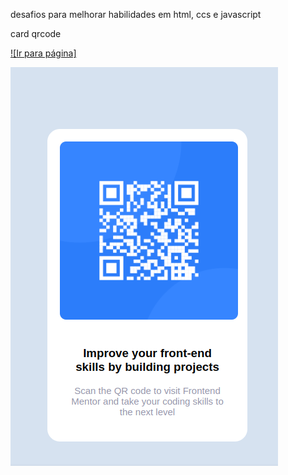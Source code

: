 desafios para melhorar habilidades em html, ccs e javascript<br>

 card qrcode

 [![Ir para página]](https://luizacn.github.io/challenges-01/)

<img src = "qr-code-component-main/images/qrcde.png">

